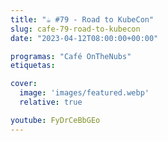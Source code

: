 ```yaml
---
title: "☕️ #79 - Road to KubeCon"
slug: cafe-79-road-to-kubecon
date: "2023-04-12T08:00:00+00:00"

programas: "Café OnTheNubs"
etiquetas:

cover:
  image: 'images/featured.webp'
  relative: true

youtube: FyDrCeBbGEo
---
```



